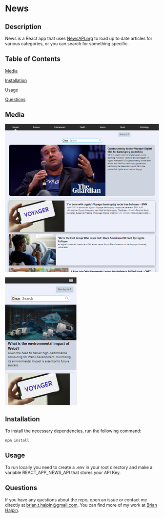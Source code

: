 # News

## Description
News is a React app that uses [NewsAPI.org](https://newsapi.org/docs/get-started) to load up to date articles for various categories, or you can search for something specific.

## Table of Contents

[Media](#media)

[Installation](#installation)

[Usage](#usage)

[Questions](#questions)

## Media
![Main page](/public/main.png)

![Mobile View](/public/mobile.png)

## Installation
To install the necessary dependencies, run the following command:

    npm install

## Usage
To run locally you need to create a .env in your root directory and make a variable REACT_APP_NEWS_API that stores your API Key.

## Questions
If you have any questions about the repo, open an issue or contact me directly at <brian.t.halpin@gmail.com>. You can find more
    of my work at [Brian Halpin](https://github.com/bthalpin).
